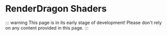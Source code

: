 
# RenderDragon Shaders

::: warning
This page is in its early stage of development! Please don't rely on any content provided in this page.
:::

